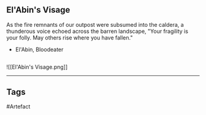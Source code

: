 ## El'Abin's Visage
As the fire remnants of our outpost were subsumed into the caldera,
a thunderous voice echoed across the barren landscape,
"Your fragility is your folly. May others rise where you have fallen."
- El'Abin, Bloodeater
## 
![[El'Abin's Visage.png]]

---
## Tags
#Artefact